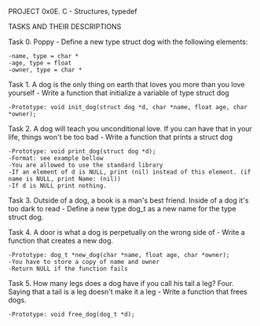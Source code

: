PROJECT 0x0E. C - Structures, typedef

TASKS AND THEIR DESCRIPTIONS 

Task 0. Poppy - Define a new type struct dog with the following elements:

	-name, type = char *
	-age, type = float
	-owner, type = char *

Task 1. A dog is the only thing on earth that loves you more than you love yourself - Write a function that initialize a variable of type struct dog

	-Prototype: void init_dog(struct dog *d, char *name, float age, char *owner);

Task 2. A dog will teach you unconditional love. If you can have that in your life, things won't be too bad - Write a function that prints a struct dog

	-Prototype: void print_dog(struct dog *d);
	-Format: see example bellow
	-You are allowed to use the standard library
	-If an element of d is NULL, print (nil) instead of this element. (if name is NULL, print Name: (nil))
	-If d is NULL print nothing.

Task 3. Outside of a dog, a book is a man's best friend. Inside of a dog it's too dark to read - Define a new type dog_t as a new name for the type struct dog.

Task 4. A door is what a dog is perpetually on the wrong side of - Write a function that creates a new dog.

	-Prototype: dog_t *new_dog(char *name, float age, char *owner);
	-You have to store a copy of name and owner
	-Return NULL if the function fails

Task 5. How many legs does a dog have if you call his tail a leg? Four. Saying that a tail is a leg doesn't make it a leg - Write a function that frees dogs.

	-Prototype: void free_dog(dog_t *d);


